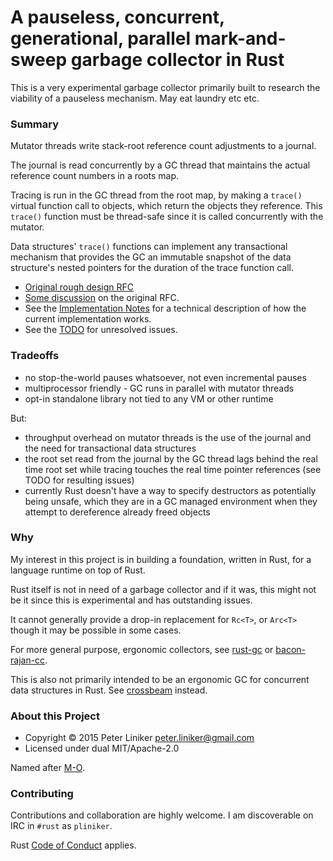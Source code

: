 # A pauseless, concurrent, generational, parallel mark-and-sweep  garbage collector in Rust

This is a very experimental garbage collector primarily built to research
the viability of a pauseless mechanism. May eat laundry etc etc.

### Summary

Mutator threads write stack-root reference count adjustments to a journal.

The journal is read concurrently by a GC thread that maintains the actual
reference count numbers in a roots map.

Tracing is run in the GC thread from the root map, by making a `trace()`
virtual function call to objects, which return the objects they reference.
This `trace()` function must be thread-safe since it is called concurrently
with the mutator.

Data structures' `trace()` functions can implement any transactional
mechanism that provides the GC an immutable snapshot of the data structure's
nested pointers for the duration of the trace function call.

* [Original rough design RFC](https://github.com/pliniker/mo-gc/blob/master/doc/Project-RFC.md)
* [Some discussion](https://github.com/pliniker/mo-gc/issues/1) on the original RFC.
* See the [Implementation Notes](https://github.com/pliniker/mo-gc/blob/master/doc/Implementation-Notes.md)
  for a technical description of how the current implementation works.
* See the [TODO](https://github.com/pliniker/mo-gc/blob/master/TODO.md)
  for unresolved issues.

### Tradeoffs

* no stop-the-world pauses whatsoever, not even incremental pauses
* multiprocessor friendly - GC runs in parallel with mutator threads
* opt-in standalone library not tied to any VM or other runtime

But:

* throughput overhead on mutator threads is the use of the journal and
  the need for transactional data structures
* the root set read from the journal by the GC thread lags behind the
  real time root set while tracing touches the real time pointer
  references (see TODO for resulting issues)
* currently Rust doesn't have a way to specify destructors as potentially
  being unsafe, which they are in a GC managed environment when they
  attempt to dereference already freed objects

### Why

My interest in this project is in building a foundation, written in Rust, for
a language runtime on top of Rust.

Rust itself is not in need of a garbage collector and if it was, this might
not be it since this is experimental and has outstanding issues.

It cannot generally provide a drop-in replacement for `Rc<T>`, or `Arc<T>`
though it may be possible in some cases.

For more general purpose, ergonomic collectors, see
[rust-gc](https://github.com/manishearth/rust-gc) or
[bacon-rajan-cc](https://github.com/fitzgen/bacon-rajan-cc).

This is also not primarily intended to be an ergonomic GC for
concurrent data structures in Rust. See
[crossbeam](https://github.com/aturon/crossbeam/) instead.

### About this Project

* Copyright &copy; 2015 Peter Liniker <peter.liniker@gmail.com>
* Licensed under dual MIT/Apache-2.0

Named after [M-O](http://pixar.wikia.com/wiki/M-O).

### Contributing

Contributions and collaboration are highly welcome. I am discoverable on
IRC in `#rust` as `pliniker`.

Rust [Code of Conduct](https://www.rust-lang.org/conduct.html) applies.
